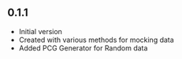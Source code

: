## 0.1.1
- Initial version
- Created with various methods for mocking data
- Added PCG Generator for Random data
